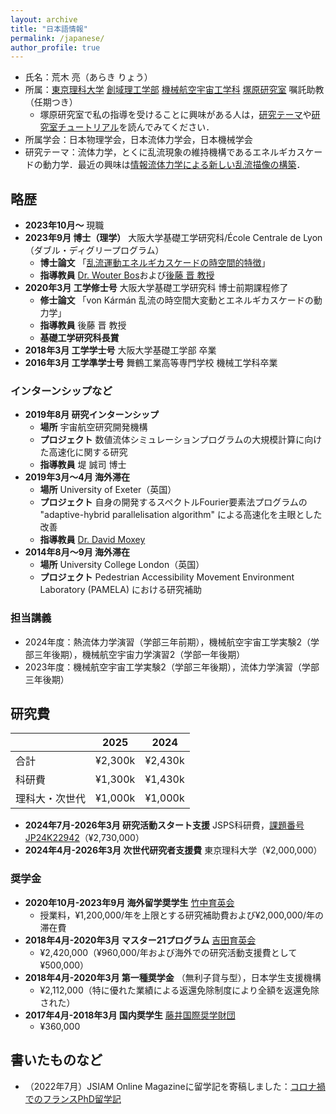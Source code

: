 ```yaml
---
layout: archive
title: "日本語情報"
permalink: /japanese/
author_profile: true
---
```


- 氏名：荒木 亮（あらき りょう）
- 所属：[東京理科大学](https://www.tus.ac.jp/) [創域理工学部](https://dept.tus.ac.jp/st/) [機械航空宇宙工学科](https://www.rs.tus.ac.jp/me/index.html) [塚原研究室](https://www.rs.tus.ac.jp/~t2lab/index-j.html) 嘱託助教（任期つき）
  - 塚原研究室で私の指導を受けることに興味がある人は，[研究テーマ](https://ryo-araki.github.io/research_jp)や[研究室チュートリアル](https://github.com/t2lab-it/lab_tutorial)を読んでみてください．
- 所属学会：日本物理学会，日本流体力学会，日本機械学会
- 研究テーマ：流体力学，とくに乱流現象の維持機構であるエネルギカスケードの動力学．最近の興味は[情報流体力学による新しい乱流描像の構築](https://ryo-araki.github.io/research_jp)．

## 略歴

- **2023年10月〜** 現職
- **2023年9月 博士（理学）** 大阪大学基礎工学研究科/École Centrale de Lyon（ダブル・ディグリープログラム）
  - **博士論文** 「[乱流運動エネルギカスケードの時空間的特徴](https://theses.hal.science/tel-04473864)」
  - **指導教員** [Dr. Wouter Bos](http://lmfa.ec-lyon.fr/spip.php?article189)および[後藤 晋 教授](http://fm.me.es.osaka-u.ac.jp/goto/)
- **2020年3月 工学修士号** 大阪大学基礎工学研究科 博士前期課程修了
  - **修士論文** 「von Kármán 乱流の時空間大変動とエネルギカスケードの動力学」
  - **指導教員** 後藤 晋 教授
  - **基礎工学研究科長賞**
- **2018年3月 工学学士号** 大阪大学基礎工学部 卒業
- **2016年3月 工学準学士号** 舞鶴工業高等専門学校 機械工学科卒業

### インターンシップなど

- **2019年8月 研究インターンシップ**
  - **場所** 宇宙航空研究開発機構
  - **プロジェクト** 数値流体シミュレーションプログラムの大規模計算に向けた高速化に関する研究
  - **指導教員** 堤 誠司 博士
- **2019年3月〜4月 海外滞在**
  - **場所** University of Exeter（英国）
  - **プロジェクト** 自身の開発するスペクトルFourier要素法プログラムの "adaptive-hybrid parallelisation algorithm" による高速化を主眼とした改善
  - **指導教員** [Dr. David Moxey](https://davidmoxey.uk/)
- **2014年8月〜9月 海外滞在**
  - **場所** University College London（英国）
  - **プロジェクト** Pedestrian Accessibility Movement Environment Laboratory (PAMELA) における研究補助

### 担当講義

- 2024年度：熱流体力学演習（学部三年前期），機械航空宇宙工学実験2（学部三年後期），機械航空宇宙力学演習2（学部一年後期）
- 2023年度：機械航空宇宙工学実験2（学部三年後期），流体力学演習（学部三年後期）

## 研究費

|                | 2025    | 2024    |
| -------------- | ------- | ------- |
| 合計           | ¥2,300k | ¥2,430k |
| 科研費         | ¥1,300k | ¥1,430k |
| 理科大・次世代 | ¥1,000k | ¥1,000k |

- **2024年7月-2026年3月 研究活動スタート支援** JSPS科研費，[課題番号JP24K22942](https://kaken.nii.ac.jp/ja/grant/KAKENHI-PROJECT-24K22942/)（¥2,730,000）
- **2024年4月-2026年3月 次世代研究者支援費** 東京理科大学（¥2,000,000）

### 奨学金

- **2020年10月-2023年9月 海外留学奨学生** [竹中育英会](https://www.takenaka-ikueikai.or.jp/)
  - 授業料，¥1,200,000/年を上限とする研究補助費および¥2,000,000/年の滞在費
- **2018年4月-2020年3月 マスター21プログラム** [吉田育英会](https://www.ysf.or.jp/index.php)
  - ¥2,420,000（¥960,000/年および海外での研究活動支援費として¥500,000）
- **2018年4月-2020年3月 第一種奨学金** （無利子貸与型），日本学生支援機構
  - ¥2,112,000（特に優れた業績による返還免除制度により全額を返還免除された）
- **2017年4月-2018年3月 国内奨学生** [藤井国際奨学財団](https://www.fujii-zaidan.or.jp/)
  - ¥360,000

## 書いたものなど

- （2022年7月）JSIAM Online Magazineに留学記を寄稿しました：[コロナ禍でのフランスPhD留学記](https://jsiam.org/online_magazine/lab/3572/)

